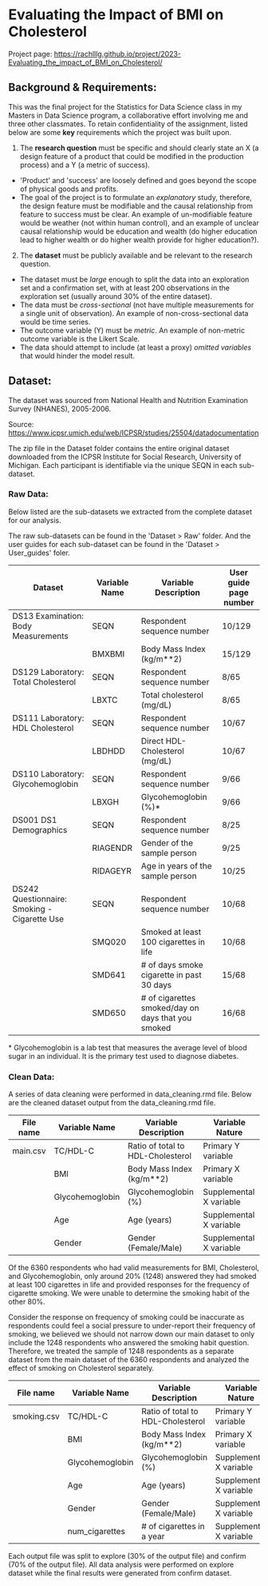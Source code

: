 # Evaluating the Impact of BMI on Cholesterol

Project page: <https://rachlllg.github.io/project/2023-Evaluating_the_impact_of_BMI_on_Cholesterol/>

## Background & Requirements:

This was the final project for the Statistics for Data Science class in my Masters in Data Science program, a collaborative effort involving me and three other classmates. To retain confidentiality of the assignment, listed below are some **key** requirements which the project was built upon.

1.  The **research question** must be specific and should clearly state an X (a design feature of a product that could be modified in the production process) and a Y (a metric of success).

-   'Product' and 'success' are loosely defined and goes beyond the scope of physical goods and profits.
-   The goal of the project is to formulate an *explanatory* study, therefore, the design feature must be modifiable and the causal relationship from feature to success must be clear. An example of un-modifiable feature would be weather (not within human control), and an example of unclear causal relationship would be education and wealth (do higher education lead to higher wealth or do higher wealth provide for higher education?).

2.  The **dataset** must be publicly available and be relevant to the research question.

-   The dataset must be *large* enough to split the data into an exploration set and a confirmation set, with at least 200 observations in the exploration set (usually around 30% of the entire dataset).
-   The data must be *cross-sectional* (not have multiple measurements for a single unit of observation). An example of non-cross-sectional data would be time series.
-   The outcome variable (Y) must be *metric*. An example of non-metric outcome variable is the Likert Scale.
-   The data should attempt to include (at least a proxy) *omitted variables* that would hinder the model result.

## Dataset:

The dataset was sourced from National Health and Nutrition Examination Survey (NHANES), 2005-2006.

Source: <https://www.icpsr.umich.edu/web/ICPSR/studies/25504/datadocumentation>

The zip file in the Dataset folder contains the entire original dataset downloaded from the ICPSR Institute for Social Research, University of Michigan. Each participant is identifiable via the unique SEQN in each sub-dataset.

### Raw Data:

Below listed are the sub-datasets we extracted from the complete dataset for our analysis.

The raw sub-datasets can be found in the 'Dataset \> Raw' folder. And the user guides for each sub-dataset can be found in the 'Dataset \> User_guides' foler.

| Dataset                                      | Variable Name | Variable Description                                | User guide page number |
|----------------------------------------------|---------------|-----------------------------------------------------|------------------------|
| DS13 Examination: Body Measurements          | SEQN          | Respondent sequence number                          | 10/129                 |
|                                              | BMXBMI        | Body Mass Index (kg/m\*\*2)                         | 15/129                 |
| DS129 Laboratory: Total Cholesterol          | SEQN          | Respondent sequence number                          | 8/65                   |
|                                              | LBXTC         | Total cholesterol (mg/dL)                           | 8/65                   |
| DS111 Laboratory: HDL Cholesterol            | SEQN          | Respondent sequence number                          | 10/67                  |
|                                              | LBDHDD        | Direct HDL-Cholesterol (mg/dL)                      | 10/67                  |
| DS110 Laboratory: Glycohemoglobin            | SEQN          | Respondent sequence number                          | 9/66                   |
|                                              | LBXGH         | Glycohemoglobin (%)\*                               | 9/66                   |
| DS001 DS1 Demographics                       | SEQN          | Respondent sequence number                          | 8/25                   |
|                                              | RIAGENDR      | Gender of the sample person                         | 9/25                   |
|                                              | RIDAGEYR      | Age in years of the sample person                   | 10/25                  |
| DS242 Questionnaire: Smoking - Cigarette Use | SEQN          | Respondent sequence number                          | 10/68                  |
|                                              | SMQ020        | Smoked at least 100 cigarettes in life              | 10/68                  |
|                                              | SMD641        | \# of days smoke cigarette in past 30 days          | 15/68                  |
|                                              | SMD650        | \# of cigarettes smoked/day on days that you smoked | 16/68                  |

\* Glycohemoglobin is a lab test that measures the average level of blood sugar in an individual. It is the primary test used to diagnose diabetes.

### Clean Data:

A series of data cleaning were performed in data_cleaning.rmd file. Below are the cleaned dataset output from the data_cleaning.rmd file.

| File name | Variable Name   | Variable Description              | Variable Nature         |
|-----------|-----------------|-----------------------------------|-------------------------|
| main.csv  | TC/HDL-C        | Ratio of total to HDL-Cholesterol | Primary Y variable      |
|           | BMI             | Body Mass Index (kg/m\*\*2)       | Primary X variable      |
|           | Glycohemoglobin | Glycohemoglobin (%)               | Supplemental X variable |
|           | Age             | Age (years)                       | Supplemental X variable |
|           | Gender          | Gender (Female/Male)              | Supplemental X variable |

Of the 6360 respondents who had valid measurements for BMI, Cholesterol, and Glycohemoglobin, only around 20% (1248) answered they had smoked at least 100 cigarettes in life and provided responses for the frequency of cigarette smoking. We were unable to determine the smoking habit of the other 80%.

Consider the response on frequency of smoking could be inaccurate as respondents could feel a social pressure to under-report their frequency of smoking, we believed we should not narrow down our main dataset to only include the 1248 respondents who answered the smoking habit question. Therefore, we treated the sample of 1248 respondents as a separate dataset from the main dataset of the 6360 respondents and analyzed the effect of smoking on Cholesterol separately.

| File name   | Variable Name   | Variable Description              | Variable Nature         |
|-------------|-----------------|-----------------------------------|-------------------------|
| smoking.csv | TC/HDL-C        | Ratio of total to HDL-Cholesterol | Primary Y variable      |
|             | BMI             | Body Mass Index (kg/m\*\*2)       | Primary X variable      |
|             | Glycohemoglobin | Glycohemoglobin (%)               | Supplemental X variable |
|             | Age             | Age (years)                       | Supplemental X variable |
|             | Gender          | Gender (Female/Male)              | Supplemental X variable |
|             | num_cigarettes  | \# of cigarettes in a year        | Supplemental X variable |

Each output file was split to explore (30% of the output file) and confirm (70% of the output file). All data analysis were performed on explore dataset while the final results were generated from confirm dataset.
